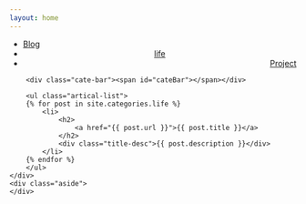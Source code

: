 ```yaml
---
layout: home
---
```


<div class="index-content life">
    <div class="section">
        <ul class="artical-cate">
            <li><a href="/"><span>Blog</span></a></li>
            <li class="on" style="text-align:center"><a href="/life"><span>life</span></a></li>
            <li style="text-align:right"><a href="/project"><span>Project</span></a></li>
        </ul>

        <div class="cate-bar"><span id="cateBar"></span></div>

        <ul class="artical-list">
        {% for post in site.categories.life %}
            <li>
                <h2>
                    <a href="{{ post.url }}">{{ post.title }}</a>
                </h2>
                <div class="title-desc">{{ post.description }}</div>
            </li>
        {% endfor %}
        </ul>
    </div>
    <div class="aside">
    </div>
</div>
